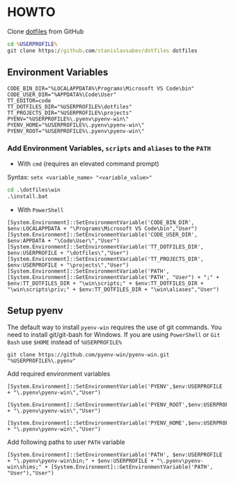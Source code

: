 # **HOWTO**

Clone [dotfiles](https://github.com/stanislavsabev/dotfiles) from GitHub

```cmd
cd %USERPROFILE%
git clone https://github.com/stanislavsabev/dotfiles dotfiles
```

## **Environment Variables**

```properties
CODE_BIN_DIR="%LOCALAPPDATA%\Programs\Microsoft VS Code\bin"
CODE_USER_DIR="%APPDATA%\Code\User"
TT_EDITOR=code
TT_DOTFILES_DIR="%USERPROFILE%\dotfiles"
TT_PROJECTS_DIR="%USERPROFILE%\projects"
PYENV="%USERPROFILE%\.pyenv\pyenv-win\"
PYENV_HOME="%USERPROFILE%\.pyenv\pyenv-win\"
PYENV_ROOT="%USERPROFILE%\.pyenv\pyenv-win\"
```

### Add Environment Variables, `scripts` and `aliases` to the `PATH`

- With `cmd` (requires an elevated command prompt)

Syntax: `setx <variable_name> "<variable_value>"`

```cmd
cd .\dotfiles\win
.\install.bat
```

- With `PowerShell`

```pwsh
[System.Environment]::SetEnvironmentVariable('CODE_BIN_DIR', $env:LOCALAPPDATA + "\Programs\Microsoft VS Code\bin","User")
[System.Environment]::SetEnvironmentVariable('CODE_USER_DIR', $env:APPDATA + "\Code\User\","User")
[System.Environment]::SetEnvironmentVariable('TT_DOTFILES_DIR', $env:USERPROFILE + "\dotfiles\","User")
[System.Environment]::SetEnvironmentVariable('TT_PROJECTS_DIR', $env:USERPROFILE + "\projects\","User")
[System.Environment]::SetEnvironmentVariable('PATH', [System.Environment]::GetEnvironmentVariable('PATH', "User") + ";" + $env:TT_DOTFILES_DIR + "\win\scripts;" + $env:TT_DOTFILES_DIR + "\win\scripts\priv;" + $env:TT_DOTFILES_DIR + "\win\aliases","User")
```

## **Setup pyenv**

The default way to install `pyenv-win` requires the use of git commands. You need to install git/git-bash for Windows.
If you are using `PowerShell` or `Git Bash` use `$HOME` instead of `%USERPROFILE%`

```console
git clone https://github.com/pyenv-win/pyenv-win.git "%USERPROFILE%\.pyenv"
```

Add required environment variables

```pwsh
[System.Environment]::SetEnvironmentVariable('PYENV',$env:USERPROFILE + "\.pyenv\pyenv-win\","User")

[System.Environment]::SetEnvironmentVariable('PYENV_ROOT',$env:USERPROFILE + "\.pyenv\pyenv-win\","User")

[System.Environment]::SetEnvironmentVariable('PYENV_HOME',$env:USERPROFILE + "\.pyenv\pyenv-win\","User")
```

Add following paths to user `PATH` variable

```pwsh
[System.Environment]::SetEnvironmentVariable('PATH', $env:USERPROFILE + "\.pyenv\pyenv-win\bin;" + $env:USERPROFILE + "\.pyenv\pyenv-win\shims;" + [System.Environment]::GetEnvironmentVariable('PATH', "User"),"User")
```

